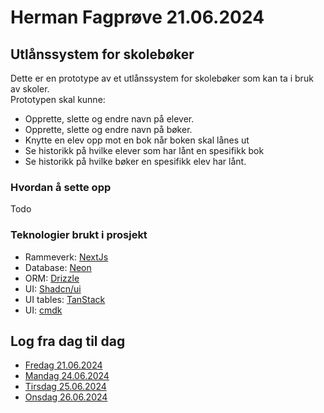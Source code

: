 
# Herman Fagprøve 21.06.2024

## Utlånssystem for skolebøker
Dette er en prototype av et utlånssystem for skolebøker som kan ta i bruk av skoler.  
Prototypen skal kunne:
- Opprette, slette og endre navn på elever.
- Opprette, slette og endre navn på bøker.
- Knytte en elev opp mot en bok når boken skal lånes ut
- Se historikk på hvilke elever som har lånt en spesifikk bok
- Se historikk på hvilke bøker en spesifikk elev har lånt.


### Hvordan å sette opp

 Todo


### Teknologier brukt i prosjekt

- Rammeverk: [NextJs](https://nextjs.org/)
- Database: [Neon](https://neon.tech/)
- ORM: [Drizzle](https://orm.drizzle.team/)
- UI: [Shadcn/ui](https://ui.shadcn.com/)
- UI tables: [TanStack](https://tanstack.com/table/latest)
- UI: [cmdk](https://github.com/pacocoursey/cmdk)










## Log fra dag til dag

- [Fredag 21.06.2024](https://github.com/Hfausk/Fagproove-oppdrag/blob/main/dokumentasjon/dagslog/Fredag(21.06.2024).md)
- [Mandag 24.06.2024](https://github.com/Hfausk/Fagproove-oppdrag/blob/main/dokumentasjon/dagslog/Mandag(24.06.2024).md)
- [Tirsdag 25.06.2024](https://github.com/Hfausk/Fagproove-oppdrag/blob/main/dokumentasjon/dagslog/Tirdag(25.06.2024).md)
- [Onsdag 26.06.2024](https://github.com/Hfausk/Fagproove-oppdrag/blob/main/dokumentasjon/dagslog/Onsdag(26.06.2024).md)